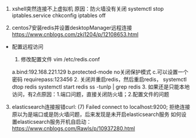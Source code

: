 1. xshell突然连接不上虚拟机
原因：防火墙没有关闭
systemctl stop iptables.service
chkconfig iptables off

2. centos7安装redis并设置desktopManager远程连接
https://www.cnblogs.com/zkj1204/p/12108653.html

- 配置远程访问
  1. 修改配置文件
   vim /etc/redis.conf
    
    a.bind:192.168.221.129
    b.protected-mode no关闭保护模式
    c.可以设置一个密码 requirepass:123456
  2. 关闭并重启redis，然后重启redis，
   systemctl dtop redis
   systemctl start redis
   ss -tunlp | grep redis
  3. 如果还是只能本地访问，有2点原因：1.端口问题，直接关闭防火墙；2.配置文件的问题

3. elasticsearch连接报错curl: (7) Failed connect to localhost:9200; 拒绝连接
   原以为是端口或是防火墙问题，后来发现是未开启elasticsearch服务
   如何设置elasticsearch服务开机自启动：https://www.cnblogs.com/Rawls/p/10937280.html